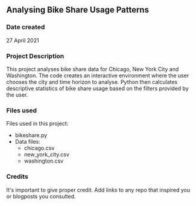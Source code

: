 ## Analysing Bike Share Usage Patterns

### Date created 
27 April 2021

### Project Description
This project analyses bike share data for Chicago, New York City and Washington. The code creates an interactive environment where the user chooses the city and time horizon to analyse. Python then calculates descriptive statistics of bike share usage based on the filters provided by the user. 

### Files used
Files used in this project:
- bikeshare.py
- Data files:
  * chicago.csv
  * new_york_city.csv
  * washington.csv
  
### Credits
It's important to give proper credit. Add links to any repo that inspired you or blogposts you consulted.

